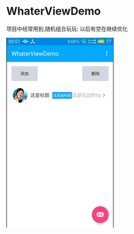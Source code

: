 # WhaterViewDemo
项目中经常用到,随机组合玩玩:
以后有空在继续优化

![image](https://github.com/sight-wxc/WhaterViewDemo/blob/master/waterdemo.gif ) 
